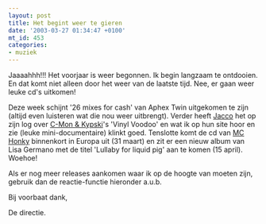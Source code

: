 ```yaml
---
layout: post
title: Het begint weer te gieren
date: '2003-03-27 01:34:47 +0100'
mt_id: 453
categories:
- muziek
---
```

Jaaaahhh!!! Het voorjaar is weer begonnen. Ik begin langzaam te ontdooien. En dat komt niet alleen door het weer van de laatste tijd. Nee, er gaan weer leuke cd's uitkomen!

Deze week schijnt '26 mixes for cash' van Aphex Twin uitgekomen te zijn (altijd even luisteren wat die nou weer uitbrengt). Verder heeft <a href="http://www.zomp.nl/magazine/jacco/">Jacco</a> het op zijn log over <a href="http://www.c-monandkypski.nl/">C-Mon & Kypski</a>'s 'Vinyl Voodoo' en wat ik op hun site hoor en zie (leuke mini-documentaire) klinkt goed. Tenslotte komt de cd van <a href="http://www.eelstheband.com/mchonky.html">MC Honky</a> binnenkort in Europa uit (31 maart) en zit er een nieuw album van Lisa Germano met de titel 'Lullaby for liquid pig' aan te komen (15 april). Woehoe!

Als er nog meer releases aankomen waar ik op de hoogte van moeten zijn, gebruik dan de reactie-functie hieronder a.u.b.

Bij voorbaat dank,

De directie.
